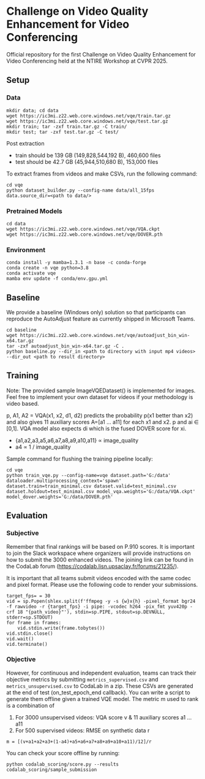 # Challenge on Video Quality Enhancement for Video Conferencing
Official repository for the first Challenge on Video Quality Enhancement for Video Conferencing held at the NTIRE Workshop at CVPR 2025.


## Setup
### Data
```
mkdir data; cd data
wget https://ic3mi.z22.web.core.windows.net/vqe/train.tar.gz
wget https://ic3mi.z22.web.core.windows.net/vqe/test.tar.gz
mkdir train; tar -zxf train.tar.gz -C train/
mkdir test; tar -zxf test.tar.gz -C test/
```

Post extraction
- train should be 139 GB (149,828,544,192 B), 460,600 files
- test should be 42.7 GB (45,944,510,680 B), 153,000 files

To extract frames from videos and make CSVs, run the following command:
```
cd vqe
python dataset_builder.py --config-name data/all_15fps data.source_dir=<path to data/>
```

### Pretrained Models
```
cd data
wget https://ic3mi.z22.web.core.windows.net/vqe/VQA.ckpt
wget https://ic3mi.z22.web.core.windows.net/vqe/DOVER.pth
```

### Environment
```
conda install -y mamba=1.3.1 -n base -c conda-forge
conda create -n vqe python=3.8
conda activate vqe
mamba env update -f conda/env.gpu.yml
```


## Baseline
We provide a baseline (Windows only) solution so that participants can reproduce the AutoAdjust feature as currently shipped in Microsoft Teams.
```
cd baseline
wget https://ic3mi.z22.web.core.windows.net/vqe/autoadjust_bin_win-x64.tar.gz
tar -zxf autoadjust_bin_win-x64.tar.gz -C .
python baseline.py --dir_in <path to directory with input mp4 videos> --dir_out <path to result directory>
```


## Training
Note: The provided sample ImageVQEDataset() is implemented for images. Feel free to implement your own dataset for videos if your methodology is video based.

p, A1, A2 = VQA(x1, x2, d1, d2) predicts the probability p(x1 better than x2) and also gives 11 auxiliary scores A=[a1 ... a11] for each x1 and x2. p and ai ∈ [0,1]. VQA model also expects di which is the fused DOVER score for xi.
* {a1,a2,a3,a5,a6,a7,a8,a9,a10,a11} ∝ image_quality
* a4 ∝ 1 / image_quality

Sample command for flushing the training pipeline locally:
```
cd vqe
python train_vqe.py --config-name=vqe dataset.path='G:/data' dataloader.multiprocessing_context='spawn' dataset.train=train_minimal.csv dataset.valid=test_minimal.csv dataset.holdout=test_minimal.csv model_vqa.weights='G:/data/VQA.ckpt' model_dover.weights='G:/data/DOVER.pth'
```


## Evaluation
### Subjective
Remember that final rankings will be based on P.910 scores. It is important to join the Slack workspace where organizers will provide instructions on how to submit the 3000 enhanced videos. The joining link can be found in the CodaLab forum (https://codalab.lisn.upsaclay.fr/forums/21235/).

It is important that all teams submit videos encoded with the same codec and pixel format. Please use the following code to render your submissions.
```
target_fps= = 30
vid = sp.Popen(shlex.split(f'ffmpeg -y -s {w}x{h} -pixel_format bgr24 -f rawvideo -r {target_fps} -i pipe: -vcodec h264 -pix_fmt yuv420p -crf 18 "{path_video}"'), stdin=sp.PIPE, stdout=sp.DEVNULL, stderr=sp.STDOUT)
for frame in frames:
    vid.stdin.write(frame.tobytes())
vid.stdin.close()
vid.wait()
vid.terminate()
```

### Objective
However, for continuous and independent evaluation, teams can track their objective metrics by submitting `metrics_supervised.csv` and `metrics_unsupervised.csv` to CodaLab in a zip.
These CSVs are generated at the end of test (on_test_epoch_end callback). You can write a script to generate them offline given a trained VQE model.
The metric m used to rank is a combination of
1. For 3000 unsupervised videos: VQA score v & 11 auxiliary scores a1 ... a11
3. For 500 supervised videos: RMSE on synthetic data r

`m = [(v+a1+a2+a3+(1-a4)+a5+a6+a7+a8+a9+a10+a11)/12]/r`

You can check your score offline by running:
```
python codalab_scoring/score.py --results codalab_scoring/sample_submission
```
